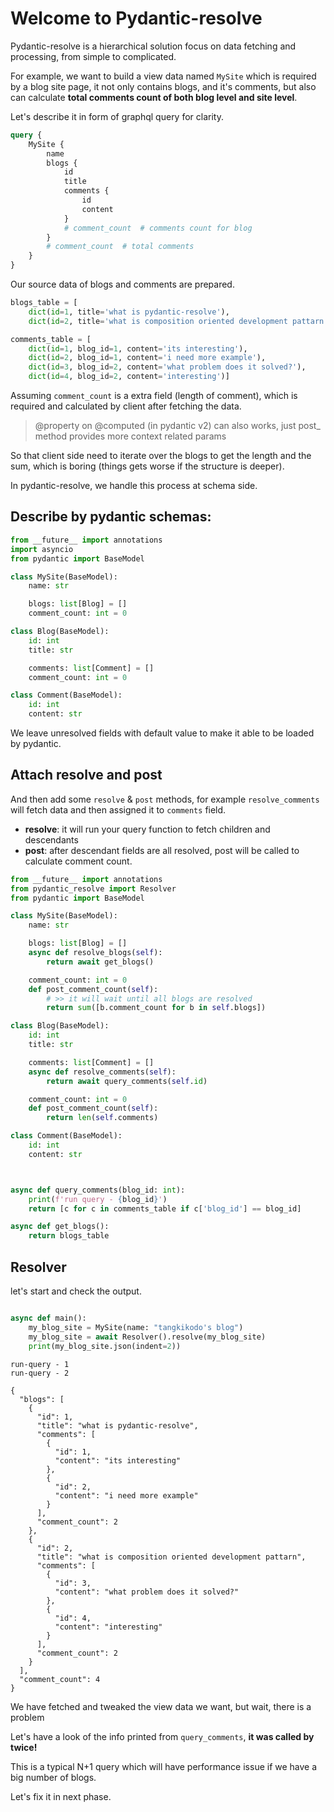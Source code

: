 # Welcome to Pydantic-resolve

Pydantic-resolve is a hierarchical solution focus on data fetching and processing, from simple to complicated.

For example, we want to build a view data named `MySite` which is required by a blog site page, it not only contains blogs, and it's comments, but also can calculate **total comments count of both blog level and site level**.

Let's describe it in form of graphql query for clarity.

```graphql linenums="1"
query {
    MySite {
        name
        blogs {
            id
            title
            comments {
                id
                content
            }
            # comment_count  # comments count for blog
        }
        # comment_count  # total comments
    }
}
```
Our source data of blogs and comments are prepared.

```python linenums="1"
blogs_table = [
    dict(id=1, title='what is pydantic-resolve'),
    dict(id=2, title='what is composition oriented development pattarn')]

comments_table = [
    dict(id=1, blog_id=1, content='its interesting'),
    dict(id=2, blog_id=1, content='i need more example'),
    dict(id=3, blog_id=2, content='what problem does it solved?'),
    dict(id=4, blog_id=2, content='interesting')]
```

Assuming `comment_count` is a extra field (length of comment), which is required and calculated by client after fetching the data.

> @property on @computed (in pydantic v2) can also works, just post_ method provides more context related params

So that client side need to iterate over the blogs to get the length and the sum, which is boring (things gets worse if the structure is deeper).

In pydantic-resolve, we handle this process at schema side.

## Describe by pydantic schemas:

```python linenums="1" hl_lines="8 9 15 16"
from __future__ import annotations 
import asyncio
from pydantic import BaseModel

class MySite(BaseModel):
    name: str

    blogs: list[Blog] = []
    comment_count: int = 0

class Blog(BaseModel):
    id: int
    title: str

    comments: list[Comment] = []
    comment_count: int = 0

class Comment(BaseModel):
    id: int
    content: str
```

We leave unresolved fields with default value to make it able to be loaded by pydantic.

## Attach resolve and post

And then add some `resolve` & `post` methods, for example `resolve_comments` will fetch data and then assigned it to `comments` field.

- **resolve**: it will run your query function to fetch children and descendants
- **post**: after descendant fields are all resolved, post will be called to calculate comment count.

```python linenums="1" hl_lines="9-10 13-15 22-23 26-27"
from __future__ import annotations 
from pydantic_resolve import Resolver
from pydantic import BaseModel

class MySite(BaseModel):
    name: str

    blogs: list[Blog] = []
    async def resolve_blogs(self):
        return await get_blogs()

    comment_count: int = 0
    def post_comment_count(self):
        # >> it will wait until all blogs are resolved
        return sum([b.comment_count for b in self.blogs])

class Blog(BaseModel):
    id: int
    title: str

    comments: list[Comment] = []
    async def resolve_comments(self):
        return await query_comments(self.id)

    comment_count: int = 0
    def post_comment_count(self):
        return len(self.comments)

class Comment(BaseModel):
    id: int
    content: str



async def query_comments(blog_id: int):
    print(f'run query - {blog_id}')
    return [c for c in comments_table if c['blog_id'] == blog_id]

async def get_blogs():
    return blogs_table
```

## Resolver

let's start and check the output.

```python linenums="1" hl_lines="2 3"

async def main():
    my_blog_site = MySite(name: "tangkikodo's blog")
    my_blog_site = await Resolver().resolve(my_blog_site)
    print(my_blog_site.json(indent=2))
```


```shell linenums="1" hl_lines="19 34 37"
run-query - 1
run-query - 2

{
  "blogs": [
    {
      "id": 1,
      "title": "what is pydantic-resolve",
      "comments": [
        {
          "id": 1,
          "content": "its interesting"
        },
        {
          "id": 2,
          "content": "i need more example"
        }
      ],
      "comment_count": 2
    },
    {
      "id": 2,
      "title": "what is composition oriented development pattarn",
      "comments": [
        {
          "id": 3,
          "content": "what problem does it solved?"
        },
        {
          "id": 4,
          "content": "interesting"
        }
      ],
      "comment_count": 2
    }
  ],
  "comment_count": 4
}
```

We have fetched and tweaked the view data we want, but wait, there is a problem

Let's have a look of the info printed from `query_comments`, **it was called by twice!**

This is a typical N+1 query which will have performance issue if we have a big number of blogs.

Let's fix it in next phase.
